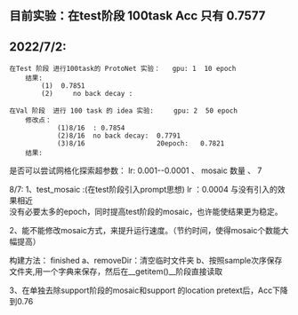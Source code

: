 ## 目前实验：在test阶段  100task Acc 只有 0.7577

## 2022/7/2:
    在Test 阶段 进行100task的 ProtoNet 实验：   gpu: 1  10 epoch
        结果:    
            (1)  0.7851
            (2)     no back decay : 
     
    在Val 阶段  进行 100 task 的 idea 实验:     gpu: 2  50 epoch
        修改点：
                (1)8/16  : 0.7854
                (2)8/16  no back decay:  0.7791
                (3)8/16                  20epoch:   0.7821
        结果:

是否可以尝试网格化探索超参数：  lr: 0.001--0.0001 、 mosaic 数量 、 7


8/7:
1、test_mosaic :(在test阶段引入prompt思想)
lr ：0.0004  与没有引入的效果相近   
 没有必要太多的epoch，同时提高test阶段的mosaic，也许能使结果更为稳定。

2、能不能修改mosaic方式，来提升运行速度。（节约时间，使得mosaic个数能大幅提高）

  构建方法：    finished
  a、removeDir：清空临时文件夹
  b、按照sample次序保存文件夹,用一个字典来保存，然后在__getitem()__阶段直接读取
  
3、在单独去除support阶段的mosaic和support 的location pretext后，Acc下降到0.76